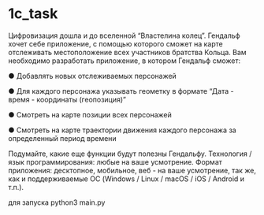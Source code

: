 # 1c_task

Цифровизация дошла и до вселенной “Властелина колец”. Гендальф хочет себе
приложение, с помощью которого сможет на карте отслеживать местоположение
всех участников братства Кольца.
Вам необходимо разработать приложение, в котором Гендальф сможет:


● Добавлять новых отслеживаемых персонажей


● Для каждого персонажа указывать геометку в формате “Дата - время -
координаты (геопозиция)”


● Смотреть на карте позиции всех персонажей


● Смотреть на карте траектории движения каждого персонажа за определенный
период времени

Подумайте, какие еще функции будут полезны Гендальфу.
Технология / язык программирования: любые на ваше усмотрение.
Формат приложения: десктопное, мобильное, веб - на ваше усмотрение, так же, как
и поддерживаемые ОС (Windows / Linux / macOS / iOS / Android и т.п.).

для запуска python3 main.py